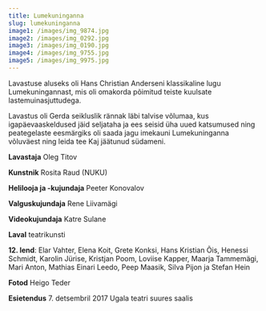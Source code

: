 ```yaml
---
title: Lumekuninganna
slug: lumekuninganna
image1: /images/img_9874.jpg
image2: /images/img_0292.jpg
image3: /images/img_0190.jpg
image4: /images/img_9755.jpg
image5: /images/img_9975.jpg
---
```

Lavastuse aluseks oli Hans Christian Anderseni klassikaline lugu Lumekuningannast, mis oli omakorda põimitud teiste kuulsate lastemuinasjuttudega.

Lavastus oli Gerda seikluslik rännak läbi talvise võlumaa, kus igapäevaaskeldused jäid seljataha ja ees seisid üha uued katsumused ning peategelaste eesmärgiks oli saada jagu imekauni Lumekuninganna võluväest ning leida tee Kaj jäätunud südameni.

**Lavastaja** Oleg Titov 

**Kunstnik** Rosita Raud (NUKU) 

**Helilooja ja -kujundaja** Peeter Konovalov 

**Valguskujundaja**  Rene Liivamägi 

**Videokujundaja**  Katre Sulane 

**Laval** teatrikunsti 

**12. lend**: Elar Vahter, Elena Koit, Grete Konksi, Hans Kristian Õis, Henessi Schmidt, Karolin Jürise, Kristjan Poom, Loviise Kapper, Maarja Tammemägi, Mari Anton, Mathias Einari Leedo, Peep Maasik, Silva Pijon ja Stefan Hein 

**Fotod** Heigo Teder 

**Esietendus** 7. detsembril 2017 Ugala teatri suures saalis
